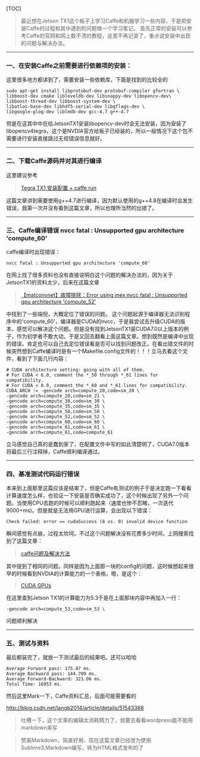 [TOC]

>最近想在Jetson TX1这个板子上学习Caffe和机器学习一些内容，于是把安装Caffe的过程和其中遇到的问题做一个学习笔记。
>首先正常的安装可以参考Caffe的官网和网上数不清的教程，这里不再记录了，重点说安装中出现的问题与解决办法。

__________
### 一、在安装Caffe之前需要进行依赖项的安装：

这里很多地方都讲到了，需要安装一些依赖库，下面是找到的比较全的

```
sudo apt-get install libprotobuf-dev protobuf-compiler gfortran \
libboost-dev cmake libleveldb-dev libsnappy-dev libopencv-dev\
libboost-thread-dev libboost-system-dev \
libatlas-base-dev libhdf5-serial-dev libgflags-dev \
libgoogle-glog-dev liblmdb-dev gcc-4.7 g++-4.7
```
但是在这其中中在给JetsonTX1安装libopencv-dev时会无法安装，因为安装了libopencv4tegra，这个是NVDIA官方给板子已经装的，所以一般情况下这个包不需要进行安装直接跳过无视错误信息就好。

_______
### 二、下载Caffe源码并对其进行编译

这里建议参考

>[Tegra TX1 安装配置 + caffe run](http://blog.csdn.net/mydear_11000/article/details/51968065)

这篇文章讲到需要使用g++4.7进行编译，因为默认使用的g++4.8在编译时会发生错误，我第一次并没有看到这篇文章，所以也理所当然的出错了。

__________
### 三、Caffe编译错误 nvcc fatal : Unsupported gpu architecture 'compute_60'

caffe编译时出现错误：
```
nvcc fatal : Unsupported gpu architecture 'compute_60'
```
在网上找了很多资料也没有直接说明白这个问题的解决办法的，因为关于JetsonTX1的资料太少，后来在这篇文章

>[【matconvnet】故障排除：Error using mex nvcc fatal : Unsupported gpu architecture 'compute_52'](http://blog.csdn.net/u013657981/article/details/50519123)

中找到了一些端倪，大概定位了错误的问题。 这个问题起源于编译器无法识别程序中的'compute_60'，编译器是CUDA的nvcc，于是我尝试去升级CUDA的版本，感觉可以解决这个问题。但是没有找到JetsonTX1装CUDA7.0以上版本的例子，作为初学者不敢大动，于是又回去翻看上面这篇文章。想到既然是编译中出现的错误，肯定也可以自己去定位错误看是否可以找到问题改正。在看出错文件的时候突然想到Caffe编译时是有一个Makefile.config文件的！！！立马去看这个文件，看到了下面几行内容：
```
# CUDA architecture setting: going with all of them.
# For CUDA < 6.0, comment the *_50 through *_61 lines for compatibility.
# For CUDA < 8.0, comment the *_60 and *_61 lines for compatibility.
CUDA_ARCH := -gencode arch=compute_20,code=sm_20 \
-gencode arch=compute_20,code=sm_21 \
-gencode arch=compute_30,code=sm_30 \
-gencode arch=compute_35,code=sm_35 \
-gencode arch=compute_50,code=sm_50 \
-gencode arch=compute_52,code=sm_52 \
-gencode arch=compute_60,code=sm_60 \
-gencode arch=compute_61,code=sm_61 \
-gencode arch=compute_61,code=compute_61
```
立马感觉自己真的是蠢到家了，在配置文件中写的如此清楚明了，CUDA7.0版本将最后三行注释掉，Caffe顺利编译通过。

_______
### 四、基准测试代码运行错误

本来到上面那里这篇应该是结束了，但是Caffe有测试的例子于是决定跑一下看看计算速度怎么样，也验证一下安装是否确实成功了，这个时候出现了另外一个问题。当使用CPU去跑的时候可以顺利跑起来（速度也惨不忍睹，一次迭代9000+ms)。但是就是无法用GPU进行运算，会出现以下错误：
```
Check failed: error == cudaSuccess (8 vs. 0) invalid device function
```
瞬间感觉有点崩，过程太坎坷。不过这个问题解决没有花费多少时间，上网搜索找到了这篇文章：

>[caffe问题及解决方法](http://blog.csdn.net/cwt19902010/article/details/49201333)

其中提到了相同的问题，同样是因为上面那一块的config的问题，这时候想起来很早的时候看到NVDIA的计算能力的一个表格，嗯，是这个：

>[CUDA GPUs](https://developer.nvidia.com/cuda-gpus)

在这里查到Jetson TX1的计算能力为5.3于是在上面那块内容中再加入一行：
```
-gencode arch=compute_53,code=sm_53 \
```

问题顺利解决

_______
### 五、测试与资料

最后都装完了，就放一下测试最后的结果吧。还可以哈哈
```
Average Forward pass: 175.87 ms.
Average Backward pass: 144.709 ms.
Average Forward-Backward: 321.06 ms.
Total Time: 16053 ms.
```
然后这里Mark一下，Caffe资料汇总，后面可能需要看的

http://blog.csdn.net/langb2014/article/details/51543388

>吐槽一下，这个文章的编辑太消耗精力了，我要去看看wordpress能不能用markdown来写

>赞美Markdown，简直好用，现在这篇文章已经改为使用Sublime3,Markdown编写，转为HTML格式发布的了